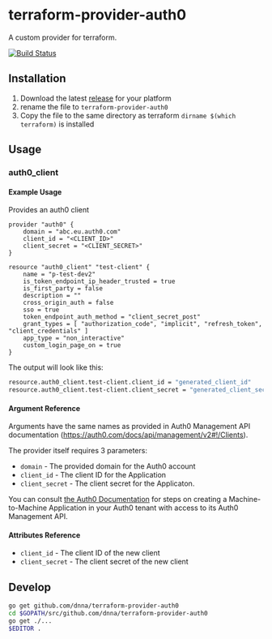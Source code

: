 # terraform-provider-auth0

A custom provider for terraform.

[![Build Status](https://travis-ci.org/dishbreak/terraform-provider-auth0.svg?branch=master)](https://travis-ci.org/dishbreak/terraform-provider-auth0)

## Installation

1. Download the latest [release](github.com/dnna/terraform-provider-auth0/releases) for your platform
2. rename the file to `terraform-provider-auth0`
3. Copy the file to the same directory as terraform `dirname $(which terraform)` is installed

## Usage

### auth0_client

#### Example Usage

Provides an auth0 client

```hcl
provider "auth0" {
    domain = "abc.eu.auth0.com"
    client_id = "<CLIENT_ID>"
    client_secret = "<CLIENT_SECRET>"
}

resource "auth0_client" "test-client" {
    name = "p-test-dev2"
    is_token_endpoint_ip_header_trusted = true
    is_first_party = false
    description = ""
    cross_origin_auth = false
    sso = true
    token_endpoint_auth_method = "client_secret_post"
    grant_types = [ "authorization_code", "implicit", "refresh_token", "client_credentials" ]
    app_type = "non_interactive"
    custom_login_page_on = true
}
```

The output will look like this:

```sh
resource.auth0_client.test-client.client_id = "generated_client_id"
resource.auth0_client.test-client.client_secret = "generated_client_secret"
```

#### Argument Reference

Arguments have the same names as provided in Auth0 Management API documentation (https://auth0.com/docs/api/management/v2#!/Clients).

The provider itself requires 3 parameters:


- `domain` - The provided domain for the Auth0 account
- `client_id` - The client ID for the Application
- `client_secret` - The client secret for the Applicaton.

You can consult [the Auth0 Documentation](https://auth0.com/docs/api/management/v2/tokens#1-create-and-authorize-an-application) for steps on creating a Machine-to-Machine Application in your Auth0 tenant with access to its Auth0 Management API.

#### Attributes Reference

- `client_id` - The client ID of the new client
- `client_secret` - The client secret of the new client

## Develop

```sh
go get github.com/dnna/terraform-provider-auth0
cd $GOPATH/src/github.com/dnna/terraform-provider-auth0
go get ./...
$EDITOR .
```
